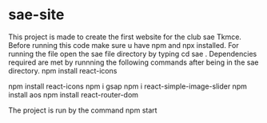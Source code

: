 # sae-site
This project is made to create the first website for the club sae Tkmce.
Before running this code make sure u have npm and npx installed.
 For running the file 
 open the sae file directory by typing cd sae .
 Dependencies required are met by runnning the following commands after being in the sae directory.
 npm install react-icons


npm install react-icons
npm i gsap
npm i react-simple-image-slider 
npm install aos
npm install react-router-dom

The project is run by the command 
npm start
